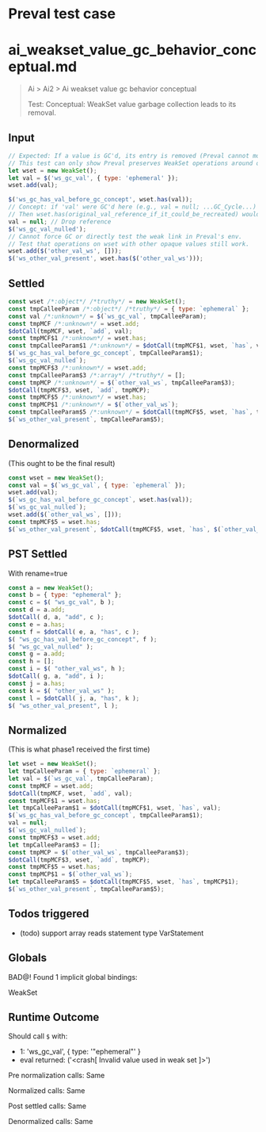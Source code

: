 # Preval test case

# ai_weakset_value_gc_behavior_conceptual.md

> Ai > Ai2 > Ai weakset value gc behavior conceptual
>
> Test: Conceptual: WeakSet value garbage collection leads to its removal.

## Input

`````js filename=intro
// Expected: If a value is GC'd, its entry is removed (Preval cannot model GC).
// This test can only show Preval preserves WeakSet operations around opaque values.
let wset = new WeakSet();
let val = $('ws_gc_val', { type: 'ephemeral' });
wset.add(val);

$('ws_gc_has_val_before_gc_concept', wset.has(val));
// Concept: if 'val' were GC'd here (e.g., val = null; ...GC_Cycle...)
// Then wset.has(original_val_reference_if_it_could_be_recreated) would be false.
val = null; // Drop reference
$('ws_gc_val_nulled');
// Cannot force GC or directly test the weak link in Preval's env.
// Test that operations on wset with other opaque values still work.
wset.add($('other_val_ws', []));
$('ws_other_val_present', wset.has($('other_val_ws')));
`````


## Settled


`````js filename=intro
const wset /*:object*/ /*truthy*/ = new WeakSet();
const tmpCalleeParam /*:object*/ /*truthy*/ = { type: `ephemeral` };
const val /*:unknown*/ = $(`ws_gc_val`, tmpCalleeParam);
const tmpMCF /*:unknown*/ = wset.add;
$dotCall(tmpMCF, wset, `add`, val);
const tmpMCF$1 /*:unknown*/ = wset.has;
const tmpCalleeParam$1 /*:unknown*/ = $dotCall(tmpMCF$1, wset, `has`, val);
$(`ws_gc_has_val_before_gc_concept`, tmpCalleeParam$1);
$(`ws_gc_val_nulled`);
const tmpMCF$3 /*:unknown*/ = wset.add;
const tmpCalleeParam$3 /*:array*/ /*truthy*/ = [];
const tmpMCP /*:unknown*/ = $(`other_val_ws`, tmpCalleeParam$3);
$dotCall(tmpMCF$3, wset, `add`, tmpMCP);
const tmpMCF$5 /*:unknown*/ = wset.has;
const tmpMCP$1 /*:unknown*/ = $(`other_val_ws`);
const tmpCalleeParam$5 /*:unknown*/ = $dotCall(tmpMCF$5, wset, `has`, tmpMCP$1);
$(`ws_other_val_present`, tmpCalleeParam$5);
`````


## Denormalized
(This ought to be the final result)

`````js filename=intro
const wset = new WeakSet();
const val = $(`ws_gc_val`, { type: `ephemeral` });
wset.add(val);
$(`ws_gc_has_val_before_gc_concept`, wset.has(val));
$(`ws_gc_val_nulled`);
wset.add($(`other_val_ws`, []));
const tmpMCF$5 = wset.has;
$(`ws_other_val_present`, $dotCall(tmpMCF$5, wset, `has`, $(`other_val_ws`)));
`````


## PST Settled
With rename=true

`````js filename=intro
const a = new WeakSet();
const b = { type: "ephemeral" };
const c = $( "ws_gc_val", b );
const d = a.add;
$dotCall( d, a, "add", c );
const e = a.has;
const f = $dotCall( e, a, "has", c );
$( "ws_gc_has_val_before_gc_concept", f );
$( "ws_gc_val_nulled" );
const g = a.add;
const h = [];
const i = $( "other_val_ws", h );
$dotCall( g, a, "add", i );
const j = a.has;
const k = $( "other_val_ws" );
const l = $dotCall( j, a, "has", k );
$( "ws_other_val_present", l );
`````


## Normalized
(This is what phase1 received the first time)

`````js filename=intro
let wset = new WeakSet();
let tmpCalleeParam = { type: `ephemeral` };
let val = $(`ws_gc_val`, tmpCalleeParam);
const tmpMCF = wset.add;
$dotCall(tmpMCF, wset, `add`, val);
const tmpMCF$1 = wset.has;
let tmpCalleeParam$1 = $dotCall(tmpMCF$1, wset, `has`, val);
$(`ws_gc_has_val_before_gc_concept`, tmpCalleeParam$1);
val = null;
$(`ws_gc_val_nulled`);
const tmpMCF$3 = wset.add;
let tmpCalleeParam$3 = [];
const tmpMCP = $(`other_val_ws`, tmpCalleeParam$3);
$dotCall(tmpMCF$3, wset, `add`, tmpMCP);
const tmpMCF$5 = wset.has;
const tmpMCP$1 = $(`other_val_ws`);
let tmpCalleeParam$5 = $dotCall(tmpMCF$5, wset, `has`, tmpMCP$1);
$(`ws_other_val_present`, tmpCalleeParam$5);
`````


## Todos triggered


- (todo) support array reads statement type VarStatement


## Globals


BAD@! Found 1 implicit global bindings:

WeakSet


## Runtime Outcome


Should call `$` with:
 - 1: 'ws_gc_val', { type: '"ephemeral"' }
 - eval returned: ('<crash[ Invalid value used in weak set ]>')

Pre normalization calls: Same

Normalized calls: Same

Post settled calls: Same

Denormalized calls: Same
